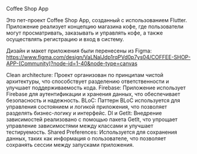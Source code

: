 Coffee Shop App

Это пет-проект Coffee Shop App, созданный с использованием Flutter. Приложение реализует концепцию магазина кофе, где пользователи могут просматривать, заказывать и управлять кофе, а также осуществлять регистрацию и вход в систему.

Дизайн и макет приложения были перенесены из Figma: https://www.figma.com/design/VaLNalJdp1rqPVd0p7ys04/COFFEE-SHOP-APP-(Community)?node-id=1-40&node-type=canvas

Clean architecture: Проект организован по принципам чистой архитектуры, что способствует разделению ответственности и улучшает поддерживаемость кода.
Firebase: Приложение использует Firebase для аутентификации и хранения данных, что обеспечивает безопасность и надежность.
BLoC: Паттерн BLoC используется для управления состоянием и логикой приложения, что позволяет разделять бизнес-логику и интерфейс.
DI и GetIt: Внедрение зависимостей реализовано с помощью пакета GetIt, что упрощает управление зависимостями между классами и улучшает тестируемость.
Shared Preferences: Используется для сохранения данных, таких как информация о пользователе, что позволяет сохранять сессии между запусками приложения.
